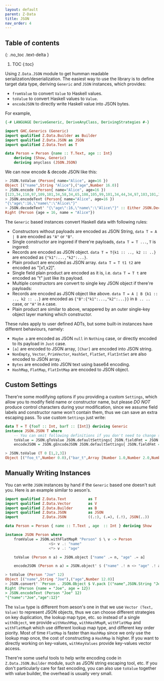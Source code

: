 ```yaml
---
layout: default
parent: Z-Data
title: JSON
nav_order: 4
---
```


## Table of contents
{: .no_toc .text-delta }

1. TOC
{:toc}

Using `Z.Data.JSON` module to get humman readable serialization/deserialization. The easiest way to use the library is to define target data type, deriving
`Generic` and `JSON` instances, which provides:

* `fromValue` to convert `Value` to Haskell values.
* `toValue` to convert Haskell values to `Value`.
* `encodeJSON` to directly write Haskell value into JSON bytes.

For example,

```haskell
{-# LANGUAGE DeriveGeneric, DeriveAnyClass, DerivingStrategies #-}

import GHC.Generics (Generic)
import qualified Z.Data.Builder as Builder
import qualified Z.Data.JSON as JSON
import qualified Z.Data.Text as T

data Person = Person {name :: T.Text, age :: Int}
    deriving (Show, Generic)
    deriving anyclass (JSON.JSON)
```

We can now encode & decode JSON like this:

```haskell
> JSON.toValue (Person{ name="Alice", age=16 })
Object [("name",String "Alice"),("age",Number 16.0)]
> JSON.encode (Person{ name="Alice", age=16 })
[123,34,110,97,109,101,34,58,34,65,108,105,99,101,34,44,34,97,103,101,34,58,49,54,125]
> JSON.encodeText (Person{ name="Alice", age=16 })
"{\"age\":16,\"name\":\"Alice\"}"
> JSON.decodeText' "{\"age\":16,\"name\":\"Alice\"}" :: Either JSON.DecodeError Person
Right (Person {age = 16, name = "Alice"})
```

The `Generic` based instances convert Haskell data with following rules:

* Constructors without payloads are encoded as JSON String, `data T = A | B` are encoded as `"A"` or `"B"`.
* Single constructor are ingored if there're payloads, `data T = T ...`,  `T` is ingored:
* Records are encoded as JSON object. `data T = T{k1 :: .., k2 :: ..}` are encoded as `{"k1":...,"k2":...}`.
* Plain product are encoded as JSON array. `data T = T t1 t2` are encoded as "[x1,x2]".
* Single field plain product are encoded as it is, i.e. `data T = T t` are encoded as "t" just like its payload.
* Multiple constructors are convert to single key JSON object if there're payloads:
* Records are encoded as JSON object like above. `data T = A | B {k1 :: .., k2 :: ..}` are encoded as
    `{"B":{"k1":...,"k2":...}}` in `B .. ..` case, or `"A"` in `A` case.
* Plain product are similar to above, wrappered by an outer single-key object layer marking which constructor.

These rules apply to user defined ADTs, but some built-in instances have different behaviours, namely:

* `Maybe a` are encoded as JSON `null` in `Nothing` case, or directly encoded to its payload in `Just` case.
* `[a]` are encoded to JSON array, `[Char]` are encoded into JSON string.
* `NonEmpty`, `Vector`, `PrimVector`, `HashSet`, `FlatSet`, `FlatIntSet` are also encoded to JSON array.
* `Bytes` are encoded into JSON text using base64 encoding.
* `HashMap`, `FlatMap`, `FlatIntMap` are encoded to JSON object.

## Custom Settings

There're some modifying options if you providing a custom `Settings`, which
allow you to modify field name or constructor name, but please *DO NOT*
produce control characters during your modification, since we assume field
labels and constructor name won't contain them, thus we can save an extra
escaping pass. To use custom `Settings` just write:

```haskell
data T = T {fooT :: Int, barT :: [Int]} deriving Generic
instance JSON.JSON T where
    -- You can omit following definitions if you don't need to change settings
    toValue = JSON.gToValue JSON.defaultSettings{ JSON.fieldFmt = JSON.snakeCase } . from
    encodeJSON = JSON.gEncodeJSON JSON.defaultSettings{ JSON.fieldFmt = JSON.snakeCase } . from
```

```haskell
> JSON.toValue (T 0 [1,2,3])
Object [("foo_t",Number 0.0),("bar_t",Array [Number 1.0,Number 2.0,Number 3.0])]
```

## Manually Writing Instances

You can write `JSON` instances by hand if the `Generic` based one doesn't suit you.
Here is an example similar to aeson's.

```haskell
import qualified Z.Data.Text          as T
import qualified Z.Data.Vector        as V
import qualified Z.Data.Builder       as B
import qualified Z.Data.JSON          as JSON
import           Z.Data.JSON          ((.:), (.=), (.!), JSON(..))

data Person = Person { name :: T.Text , age  :: Int } deriving Show

instance JSON Person where
    fromValue = JSON.withFlatMapR "Person" $ \ v -> Person
                    <$> v .: "name"
                    <*> v .: "age"

    toValue (Person n a) = JSON.object ["name" .= n, "age" .= a]

    encodeJSON (Person n a) = JSON.object' $ ("name" .! n <> "age" .! a)
```

```haskell
> toValue (Person "Joe" 12)
Object [("name",String "Joe"),("age",Number 12.0)]
> JSON.convert' `Person . JSON.Object $ V.pack [("name",JSON.String "Joe"),("age",JSON.Number 12.0)]
Right (Person {name = "Joe", age = 12})
> JSON.encodeText (Person "Joe" 12)
"{"name":"Joe","age":12}"
```

The `Value` type is different from aeson's one in that we use `Vector (Text, Value)` to represent JSON objects, thus
we can choose different strategies on key duplication, the lookup map type, etc. so instead of a single `withObject`,
we provide `withHashMap`, `withHashMapR`, `withFlatMap` and `withFlatMapR` which use different lookup map type, and different key order piority. Most of time `FlatMap` is faster than `HashMap` since we only use the lookup map once, the cost of constructing a `HashMap` is higher. If you want to directly working on key-values, `withKeyValues` provide key-values vector access.

There're some useful tools to help write encoding code in `Z.Data.JSON.Builder` module, such as JSON string escaping tool, etc. If you don't particularly care for fast encoding, you can also use `toValue` together with value builder, the overhead is usually very small.
